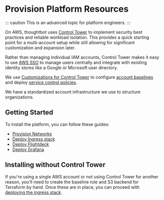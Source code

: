 
# Provision Platform Resources

::: caution
This is an advanced topic for platform engineers.
:::

On AWS, thoughtbot uses [Control
Tower](https://aws.amazon.com/controltower/) to implement security best
practices and reliable workload isolation. This provides a quick
starting point for a multi-account setup while still allowing for
significant customization and expansion later.

Rather than managing individual IAM accounts, Control Tower makes it
easy to use [AWS SSO](https://aws.amazon.com/single-sign-on/) to manage
users centrally and integrate with existing identity stores like a
Google or Microsoft user directory.

We use [Customizations for Control
Tower](https://aws.amazon.com/solutions/implementations/customizations-for-aws-control-tower/)
to configure [account
baselines](https://docs.aws.amazon.com/controltower/latest/userguide/terminology.html)
and deploy [service control
policies](https://docs.aws.amazon.com/organizations/latest/userguide/orgs_manage_policies_scps.html).

We have a standardized account infrastructure we use to structure
organizations.

## Getting Started

To install the platform, you can follow these guides:

  - [Provision Networks](#provision-networks)
  - [Deploy Ingress stack](#deploy-ingress-stack)
  - [Deploy Flightdeck](#deploy-flightdeck)
  - [Deploy Grafana](#deploy-grafana)

## Installing without Control Tower

If you're using a single AWS account or not using Control Tower for
another reason, you'll need to create the baseline role and S3 backend
for Terraform by hand. Once these are in place, you can proceed with
[deploying the ingress
stack](#deploy-ingress-stack).
